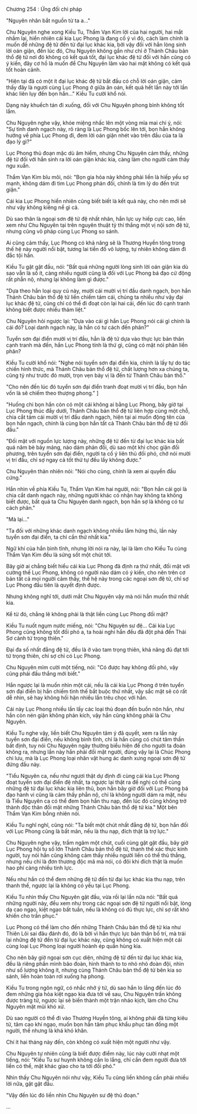 




Chương 254 : Ứng đối chi pháp


"Nguyên nhân bắt nguồn từ ta a..."

Chu Nguyên nghe xong Kiều Tu, Thẩm Vạn Kim lời của hai người, hai mắt nhắm lại, hiển nhiên cái kia Lục Phong là đang cố ý vì đó, cách làm chính là muốn để những đệ tử đến từ đại lục khác kia, bởi vậy đối với hắn lòng sinh lời oán giận, đến lúc đó, Chu Nguyên không gần như chỉ ở Thánh Châu bản thổ đệ tử nơi đó không có kết quả tốt, đại lục khác đệ tử đối với hắn cũng có ý kiến, đây cơ hồ là muốn để Chu Nguyên lâm vào hai mặt không có kết quả tốt hoàn cảnh.

"Hiện tại đã có một ít đại lục khác đệ tử bắt đầu có chỗ lời oán giận, cảm thấy đây là ngươi cùng Lục Phong ở giữa ân oán, kết quả hết lần này tới lần khác liên lụy đến bọn hắn..." Kiều Tu cười khổ nói.

Dạng này khuếch tán đi xuống, đối với Chu Nguyên phong bình không tốt lắm.

Chu Nguyên nghe vậy, khóe miệng nhấc lên một vòng mỉa mai chi ý, nói: "Sự tình danh ngạch này, rõ ràng là Lục Phong bốc lên tới, bọn hắn không hướng về phía Lục Phong đi, đem lời oán giận nhét vào trên đầu của ta là đạo lý gì?"

Lục Phong thủ đoạn mặc dù âm hiểm, nhưng Chu Nguyên cảm thấy, những đệ tử đối với hắn sinh ra lời oán giận khác kia, càng làm cho người cảm thấy ngu xuẩn.

Thẩm Vạn Kim bĩu môi, nói: "Bọn gia hỏa này không phải liền là hiếp yếu sợ mạnh, không dám đi tìm Lục Phong phản đối, chính là tìm lý do đến trút giận."

Cái kia Lục Phong hiển nhiên cũng biết biết là kết quả này, cho nên mới sẽ như vậy không kiêng nể gì cả.

Dù sao thân là ngoại sơn đệ tử đệ nhất nhân, hắn lực uy hiếp cực cao, liền xem như Chu Nguyên tại trên nguyên thuật tỷ thí thắng một vị nội sơn đệ tử, nhưng cũng vô pháp cùng Lục Phong so sánh.

Ai cũng cảm thấy, Lục Phong có khả năng sẽ là Thương Huyền tông trong thế hệ này người nổi bật, tương lai tiền đồ vô lượng, tự nhiên không dám đi đắc tội hắn.

Kiều Tu gật gật đầu, nói: "Bất quá những người lòng sinh lời oán giận kia dù sao vẫn là số ít, càng nhiều người cũng là đối với Lục Phong bá đạo cử động rất phẫn nộ, nhưng lại không làm gì được."

"Dựa theo hắn loại quy củ này, mười cái mười vị trí đầu danh ngạch, bọn hắn Thánh Châu bản thổ đệ tử liền chiếm tám cái, chúng ta nhiều như vậy đại lục khác đệ tử, cũng chỉ có thể đi đoạt còn lại hai cái, đến lúc đó cạnh tranh không biết được nhiều thảm liệt."

Chu Nguyên hỏi ngược lại: "Dựa vào cái gì hắn Lục Phong nói cái gì chính là cái đó? Loại danh ngạch này, là hắn có tư cách đến phân?"

Tuyển sơn đại điển mười vị trí đầu, hẳn là đệ tử dựa vào thực lực bản thân cạnh tranh mà đến, hắn Lục Phong tính là thứ gì, cũng có mặt nói phân liền phân?

Kiều Tu cười khổ nói: "Nghe nói tuyển sơn đại điển kia, chính là lấy tự do tác chiến hình thức, mà Thánh Châu bản thổ đệ tử, chất lượng hơn xa chúng ta, cũng tỷ như trước đó mười, trọn vẹn bảy vị là đến từ Thánh Châu bản thổ."

"Cho nên đến lúc đó tuyển sơn đại điển tranh đoạt mười vị trí đầu, bọn hắn vốn là sẽ chiếm theo thượng phong." ]

"Huống chi bọn hắn còn có một cái không ai bằng Lục Phong, bây giờ tại Lục Phong thúc đẩy dưới, Thánh Châu bản thổ đệ tử liên hợp cùng một chỗ, chia cắt tám cái mười vị trí đầu danh ngạch, hiện tại ai muốn động tên của bọn hắn ngạch, chính là cùng bọn hắn tất cả Thánh Châu bản thổ đệ tử đối đầu."

"Đối mặt với nguồn lực lượng này, những đệ tử đến từ đại lục khác kia bất quá năm bè bảy mảng, nào dám phản đối, dù sao một khi chọc giận đối phương, trên tuyển sơn đại điển, người ta cố ý liên thủ đối phó, chớ nói mười vị trí đầu, chỉ sợ ngay cả tốt thứ tự đều lấy không được."

Chu Nguyên thản nhiên nói: "Nói cho cùng, chính là xem ai quyền đầu cứng."

Hắn nhìn về phía Kiều Tu, Thẩm Vạn Kim hai người, nói: "Bọn hắn cái gọi là chia cắt danh ngạch này, những người khác có nhận hay không ta không biết được, bất quá ta Chu Nguyên danh ngạch, bọn hắn sợ là không có tư cách phân."

"Mà lại..."

"Ta đối với những khác danh ngạch không nhiều lắm hứng thú, lần này tuyển sơn đại điển, ta chỉ cần thứ nhất kia."

Ngữ khí của hắn bình tĩnh, nhưng lời nói ra này, lại là làm cho Kiều Tu cùng Thẩm Vạn Kim đều là sửng sốt một chút tới.

Bây giờ ai chẳng biết hiểu cái kia Lục Phong đã định ra thứ nhất, đối mặt với cường thế Lục Phong, không có người nào dám có ý kiến, cho nên trên cơ bản tất cả mọi người cảm thấy, thế hệ này trong các ngoại sơn đệ tử, chỉ sợ Lục Phong đầu tiên là quyết định được.

Nhưng không nghĩ tới, dưới mắt Chu Nguyên vậy mà nói hắn muốn thứ nhất kia.

Kể từ đó, chẳng lẽ không phải là thật liền cùng Lục Phong đối mặt?

Kiều Tu nuốt ngụm nước miếng, nói: "Chu Nguyên sư đệ... Cái kia Lục Phong cũng không tốt đối phó a, ta hoài nghi hắn đều đã đột phá đến Thái Sơ cảnh tứ trọng thiên."

Đại đa số nhất đẳng đệ tử, đều là ở vào tam trọng thiên, khả năng đủ đạt tới tứ trọng thiên, chỉ sợ chỉ có Lục Phong.

Chu Nguyên mỉm cười một tiếng, nói: "Có được hay không đối phó, vậy cũng phải đấu thắng mới biết."

Hắn ngược lại là muốn nhìn một cái, nếu là cái kia Lục Phong ở trên tuyển sơn đại điển bị hắn chiếm tình thế bắt buộc thứ nhất, vậy sắc mặt sẽ có rất dễ nhìn, sẽ hay không hối hận nhiều lần trêu chọc với hắn.

Cái này Lục Phong nhiều lần lấy các loại thủ đoạn đến buồn nôn hắn, như hắn còn nén giận không phản kích, vậy hắn cũng không phải là Chu Nguyên.

Kiều Tu nghe vậy, liền biết Chu Nguyên tâm ý đã quyết, xem ra lần này tuyển sơn đại điển, nếu không bình tĩnh, chỉ là hắn cũng có chút tâm thần bất định, tuy nói Chu Nguyên ngày thường biểu hiện để cho người ta đoán không ra, nhưng lần này hắn phải đối mặt người, đúng vậy lại là Chúc Phong chi lưu, mà là Lục Phong loại nhân vật hung ác danh xưng ngoại sơn đệ tử đứng đầu này.

"Tiểu Nguyên ca, nếu như ngươi thật dự định đi cùng cái kia Lục Phong đoạt tuyển sơn đại điển đệ nhất, ta ngược lại thật ra đề nghị có thể cùng những đệ tử đại lục khác kia liên thủ, bọn hắn bây giờ đối với Lục Phong bá đạo hành vi cũng là cảm thấy phẫn nộ, chỉ là không người dám ra mặt, nếu là Tiểu Nguyên ca có thể đem bọn hắn thu nạp, đến lúc đó cũng không trở thành độc thân đối mặt những Thánh Châu bản thổ đệ tử kia." Một bên Thẩm Vạn Kim bỗng nhiên nói.

Kiều Tu nghĩ nghĩ, cũng nói: "Ta biết một chút nhất đẳng đệ tử, bọn hắn đối với Lục Phong cũng là bất mãn, nếu là thu nạp, đích thật là trợ lực."

Chu Nguyên nghe vậy, trầm ngâm một chút, cuối cùng gật gật đầu, bây giờ Lục Phong hội tụ số lớn Thánh Châu bản thổ đệ tử, thanh thế xác thực kinh người, tuy nói hắn cũng không cảm thấy nhiều người liền có thể thủ thắng, nhưng nếu chỉ là đơn thương độc mã mà nói, có đôi khi đích thật là muốn hao phí càng nhiều tinh lực.

Nếu như hắn có thể đem những đệ tử đến từ đại lục khác kia thu nạp, trên thanh thế, ngược lại là không có yếu tại Lục Phong.

Kiều Tu nhìn thấy Chu Nguyên gật đầu, vừa rồi lại lần nữa nói: "Bất quá những người này, đều xem như trong các ngoại sơn đệ tử người nổi bật, lòng dạ cao ngạo, kiệt ngạo bất tuần, nếu là không có đủ thực lực, chỉ sợ rất khó khiến cho trấn phục."

Lục Phong có thể làm cho đến những Thánh Châu bản thổ đệ tử kia như Thiên Lôi sai đâu đánh đó, đó là bởi vì hắn thực lực bản thân bố trí, mà trái lại những đệ tử đến từ đại lục khác này, cũng không có xuất hiện một cái cùng loại Lục Phong loại người hoành ép quần hùng kia.

Cho nên bây giờ ngoại sơn cục diện, những đệ tử đến từ đại lục khác kia, đều là riêng phần mình bão đoàn, hình thành to to nhỏ nhỏ đoàn đội, nhìn như số lượng không ít, nhưng cùng Thánh Châu bản thổ đệ tử bên kia so sánh, liền hoàn toàn rơi xuống hạ phong.

Kiều Tu trong ngôn ngữ, có nhắc nhở ý tứ, dù sao hắn lo lắng đến lúc đó đem những gia hỏa kiệt ngạo kia đưa tới về sau, Chu Nguyên trấn không được tràng tử, ngược lại sẽ biến thành một trận nháo kịch, làm cho Chu Nguyên mặt mũi khó xử.

Dù sao người có thể đi vào Thương Huyền tông, ai không phải đã từng kiêu tử, tâm cao khí ngạo, muốn bọn hắn tâm phục khẩu phục tán đồng một người, thế nhưng là khá khó khăn.

Chí ít hai tháng này đến, còn không có xuất hiện một người như vậy.

Chu Nguyên tự nhiên cũng là biết được điểm này, lúc này cười nhạt một tiếng, nói: "Kiều Tu sư huynh không cần lo lắng, chỉ cần đem người đưa tới liền có thể, mặt khác giao cho ta tới đối phó."

Nhìn thấy Chu Nguyên nói như vậy, Kiều Tu cũng liền không cần phải nhiều lời nữa, gật gật đầu.

"Vậy đến lúc đó liền nhìn Chu Nguyên sư đệ thủ đoạn."

...





